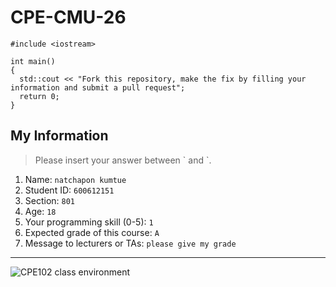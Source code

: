 # CPE-CMU-26
>
```
#include <iostream>

int main()
{
  std::cout << "Fork this repository, make the fix by filling your information and submit a pull request";
  return 0;
}
```

## My Information
> Please insert your answer between \` and \`.

1. Name: `natchapon kumtue`
2. Student ID: `600612151`
3. Section: `801`
4. Age: `18`
5. Your programming skill (0-5): `1`
6. Expected grade of this course: `A`
7. Message to lecturers or TAs: `please give my grade`

---
![CPE102 class environment](https://github.com/tmwatchanan/CPE-CMU-26/raw/master/cpe102_class_envi.jpg)
